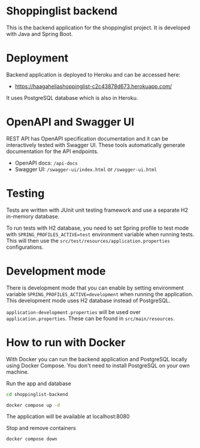 # Shoppinglist backend

This is the backend application for the shoppinglist project. It is developed with Java and Spring Boot.

# Deployment

Backend application is deployed to Heroku and can be accessed here:
- https://haagaheliashoppinglist-c2c43878d673.herokuapp.com/

It uses PostgreSQL database which is also in Heroku.

# OpenAPI and Swagger UI

REST API has OpenAPI specification documentation and it can be interactively tested with Swagger UI. These tools automatically generate documentation for the API endpoints.

- OpenAPI docs: `/api-docs`
- Swagger UI: `/swagger-ui/index.html` or `/swagger-ui.html`

# Testing

Tests are written with JUnit unit testing framework and use a separate H2 in-memory database.

To run tests with H2 database, you need to set Spring profile to test mode with `SPRING_PROFILES_ACTIVE=test` environment variable when running tests. This will then use the `src/test/resources/application.properties` configurations.

# Development mode

There is development mode that you can enable by setting environment variable `SPRING_PROFILES_ACTIVE=development` when running the application. This development mode uses H2 database instead of PostgreSQL.

`application-development.properties` will be used over `application.properties`. These can be found in `src/main/resources`.

# How to run with Docker

With Docker you can run the backend application and PostgreSQL locally using Docker Compose. You don't need to install PostgreSQL on your own machine.

Run the app and database
```bash
cd shoppinglist-backend
```
```bash
docker compose up -d
```

The application will be available at localhost:8080

Stop and remove containers
```bash
docker compose down
```
